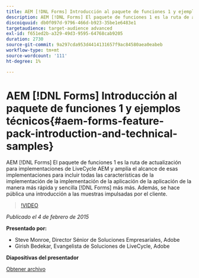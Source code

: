 ```yaml
---
title: AEM [!DNL Forms] Introducción al paquete de funciones 1 y ejemplos técnicos
description: AEM [!DNL Forms] El paquete de funciones 1 es la ruta de actualización para implementaciones de LiveCycle AEM y amplía el alcance de esas implementaciones para incluir todas las características de la implementación de la implementación de la aplicación de la aplicación de la manera más rápida y sencilla [!DNL Forms] más más. Además, se hace pública una introducción a las muestras impulsadas por el cliente.
discoiquuid: db0f097d-9796-466d-b923-35be1e6483e1
targetaudience: target-audience advanced
exl-id: f651ed2b-a329-49d3-9595-64768cab9205
duration: 2730
source-git-commit: 9a297cda953d4414131657f9ac84580aea0eabeb
workflow-type: tm+mt
source-wordcount: '111'
ht-degree: 1%

---
```


# AEM [!DNL Forms] Introducción al paquete de funciones 1 y ejemplos técnicos{#aem-forms-feature-pack-introduction-and-technical-samples}

AEM [!DNL Forms] El paquete de funciones 1 es la ruta de actualización para implementaciones de LiveCycle AEM y amplía el alcance de esas implementaciones para incluir todas las características de la implementación de la implementación de la aplicación de la aplicación de la manera más rápida y sencilla [!DNL Forms] más más. Además, se hace pública una introducción a las muestras impulsadas por el cliente.

>[!VIDEO](https://video.tv.adobe.com/v/19380/?quality=9)

*Publicado el 4 de febrero de 2015*

**Presentado por:**

* Steve Monroe, Director Sénior de Soluciones Empresariales, Adobe
* Girish Bedekar, Evangelista de Soluciones de LiveCycle, Adobe

**Diapositivas del presentador**

[Obtener archivo](assets/aem-forms-fp1-2015-0204.pdf)
<!--
[Get back to the Overview](https://helpx.adobe.com/experience-manager/kt/eseminars/gems/aem-index.html)
-->
